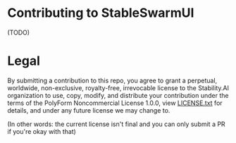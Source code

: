 # Contributing to StableSwarmUI

(TODO)

# Legal

By submitting a contribution to this repo, you agree to grant a perpetual, worldwide, non-exclusive, royalty-free, irrevocable license to the Stability.AI organization to use, copy, modify, and distribute your contribution under the terms of the PolyForm Noncommercial License 1.0.0, view [LICENSE.txt](/LICENSE.txt) for details, and under any future license we may change to.

(In other words: the current license isn't final and you can only submit a PR if you're okay with that)
